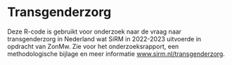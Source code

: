 # Transgenderzorg
Deze R-code is gebruikt voor onderzoek naar de vraag naar transgenderzorg in Nederland wat SiRM in 2022-2023 uitvoerde in opdracht van ZonMw.
Zie voor het onderzoeksrapport, een methodologische bijlage en meer informatie www.sirm.nl/transgenderzorg.
